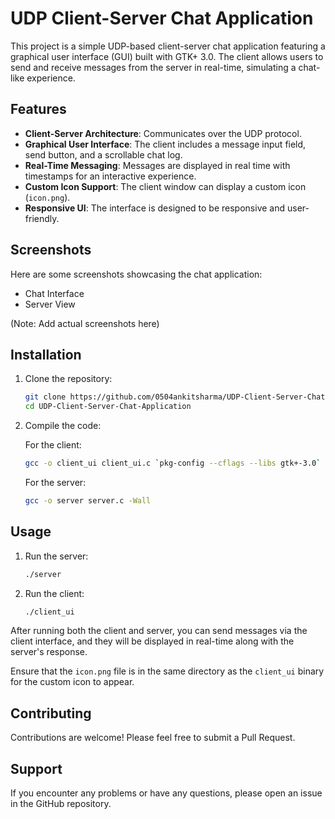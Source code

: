 # UDP Client-Server Chat Application

This project is a simple UDP-based client-server chat application featuring a graphical user interface (GUI) built with GTK+ 3.0. The client allows users to send and receive messages from the server in real-time, simulating a chat-like experience.

## Features

- **Client-Server Architecture**: Communicates over the UDP protocol.
- **Graphical User Interface**: The client includes a message input field, send button, and a scrollable chat log.
- **Real-Time Messaging**: Messages are displayed in real time with timestamps for an interactive experience.
- **Custom Icon Support**: The client window can display a custom icon (`icon.png`).
- **Responsive UI**: The interface is designed to be responsive and user-friendly.

## Screenshots

Here are some screenshots showcasing the chat application:

- Chat Interface
- Server View

(Note: Add actual screenshots here)

## Installation

1. Clone the repository:
   ```bash
   git clone https://github.com/0504ankitsharma/UDP-Client-Server-Chat-Application
   cd UDP-Client-Server-Chat-Application
   ```

2. Compile the code:

   For the client:
   ```bash
   gcc -o client_ui client_ui.c `pkg-config --cflags --libs gtk+-3.0` -Wall
   ```

   For the server:
   ```bash
   gcc -o server server.c -Wall
   ```

## Usage

1. Run the server:
   ```bash
   ./server
   ```

2. Run the client:
   ```bash
   ./client_ui
   ```

After running both the client and server, you can send messages via the client interface, and they will be displayed in real-time along with the server's response.

Ensure that the `icon.png` file is in the same directory as the `client_ui` binary for the custom icon to appear.

## Contributing

Contributions are welcome! Please feel free to submit a Pull Request.

## Support

If you encounter any problems or have any questions, please open an issue in the GitHub repository.
